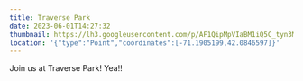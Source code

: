 ```yaml
---
title: Traverse Park
date: 2023-06-01T14:27:32
thumbnail: https://lh3.googleusercontent.com/p/AF1QipMpVIaBM1iQ5C_tyn3MoN9j0EkYD7r34H_pcuDh=s1360-w1360-h1020
location: '{"type":"Point","coordinates":[-71.1905199,42.0846597]}'
---
```

J﻿oin us at Traverse Park! Yea!!